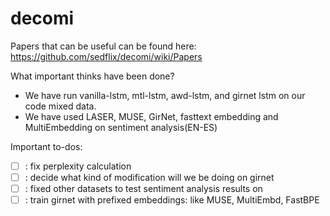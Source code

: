 # decomi

Papers that can be  useful can be found here: https://github.com/sedflix/decomi/wiki/Papers

What important thinks have been done? 
- We have run vanilla-lstm, mtl-lstm, awd-lstm, and girnet lstm on our code mixed data.
- We have used LASER, MUSE, GirNet, fasttext embedding and MultiEmbedding on sentiment analysis(EN-ES)

Important to-dos:
- [ ] : fix perplexity calculation
- [ ] : decide what kind of modification will we be doing on girnet
- [ ] : fixed other datasets to test sentiment analysis results on
- [ ] : train girnet with prefixed embeddings: like MUSE, MultiEmbd, FastBPE
